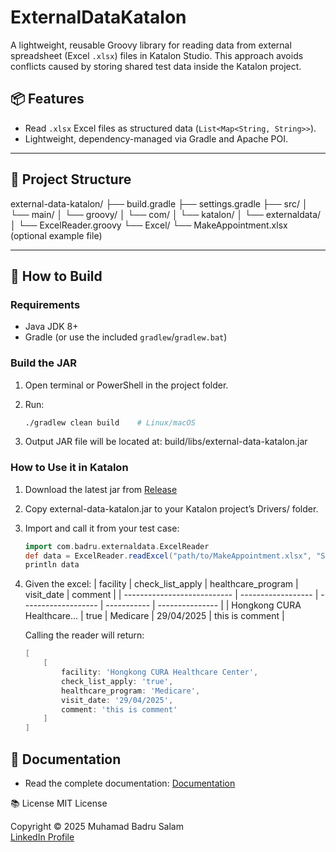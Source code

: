 # ExternalDataKatalon

A lightweight, reusable Groovy library for reading data from external spreadsheet (Excel `.xlsx`) files in Katalon Studio. This approach avoids conflicts caused by storing shared test data inside the Katalon project.

## 📦 Features

- Read `.xlsx` Excel files as structured data (`List<Map<String, String>>`).
- Lightweight, dependency-managed via Gradle and Apache POI.
---

## 📁 Project Structure

external-data-katalon/
├── build.gradle
├── settings.gradle
├── src/
│ └── main/
│ └── groovy/
│ └── com/
│ └── katalon/
│ └── externaldata/
│ └── ExcelReader.groovy
└── Excel/
└── MakeAppointment.xlsx (optional example file)


---

## 🔧 How to Build

### Requirements

- Java JDK 8+
- Gradle (or use the included `gradlew`/`gradlew.bat`)

### Build the JAR

1. Open terminal or PowerShell in the project folder.

2. Run:

   ```bash
   ./gradlew clean build    # Linux/macOS

3. Output JAR file will be located at: build/libs/external-data-katalon.jar

### How to Use it in Katalon
1. Download the latest jar from [Release](https://github.com/badrusalam11/external-data-katalon/releases/) 
2. Copy external-data-katalon.jar to your Katalon project’s Drivers/ folder.
3. Import and call it from your test case:
    ```groovy
    import com.badru.externaldata.ExcelReader
    def data = ExcelReader.readExcel("path/to/MakeAppointment.xlsx", "Sheet1")
    println data
4. Given the excel:
    | facility                    | check_list_apply   | healthcare_program  | visit_date  | comment         |
    | --------------------------- | ------------------ | ------------------- | ----------- | --------------- |
    | Hongkong CURA Healthcare... | true               | Medicare            | 29/04/2025  | this is comment |
    
    Calling the reader will return:
    ```groovy
    [
        [
            facility: 'Hongkong CURA Healthcare Center',
            check_list_apply: 'true',
            healthcare_program: 'Medicare',
            visit_date: '29/04/2025',
            comment: 'this is comment'
        ]
    ]

## 📖 Documentation
-  Read the complete documentation: [Documentation](https://badrusalam11.github.io/external-data-katalon/)

📚 License
MIT License

Copyright © 2025 Muhamad Badru Salam  
[LinkedIn Profile](https://www.linkedin.com/in/muhamad-badru-salam-3bab2531b/)